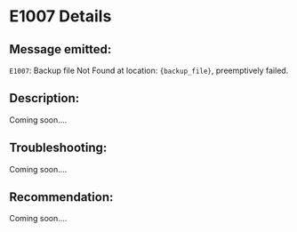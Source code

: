 # E1007 Details

## Message emitted:

`E1007`: Backup file Not Found at location: `{backup_file}`, preemptively failed.

## Description:

Coming soon....

## Troubleshooting:

Coming soon....

## Recommendation:

Coming soon....